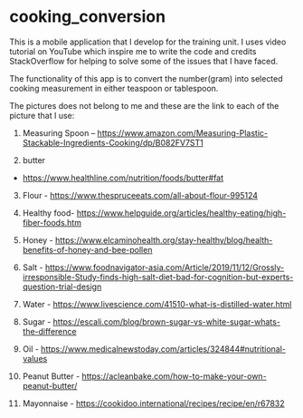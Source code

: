 # cooking_conversion

This is a mobile application that I develop for the training unit. I uses video tutorial on YouTube which inspire me to write the code and credits StackOverflow for helping to solve some of the issues that I have faced.

The functionality of this app is to convert the number(gram) into selected cooking measurement in either teaspoon or tablespoon.

The pictures does not belong to me and these are the link to each of the picture that I use:

1.	Measuring Spoon –
 https://www.amazon.com/Measuring-Plastic-Stackable-Ingredients-Cooking/dp/B082FV7ST1

2.	butter 
- https://www.healthline.com/nutrition/foods/butter#fat

3.	Flour - https://www.thespruceeats.com/all-about-flour-995124

4.	Healthy food- https://www.helpguide.org/articles/healthy-eating/high-fiber-foods.htm

5.	Honey - https://www.elcaminohealth.org/stay-healthy/blog/health-benefits-of-honey-and-bee-pollen

6.	Salt - https://www.foodnavigator-asia.com/Article/2019/11/12/Grossly-irresponsible-Study-finds-high-salt-diet-bad-for-cognition-but-experts-question-trial-design

7.	Water - https://www.livescience.com/41510-what-is-distilled-water.html

8.	Sugar - https://escali.com/blog/brown-sugar-vs-white-sugar-whats-the-difference

9.	Oil - https://www.medicalnewstoday.com/articles/324844#nutritional-values

10.	Peanut Butter - https://acleanbake.com/how-to-make-your-own-peanut-butter/

11.	Mayonnaise - https://cookidoo.international/recipes/recipe/en/r67832

